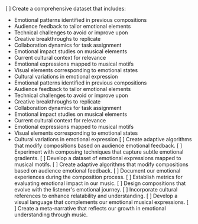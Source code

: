 [ ] Create a comprehensive dataset that includes:
- Emotional patterns identified in previous compositions
- Audience feedback to tailor emotional elements
- Technical challenges to avoid or improve upon
- Creative breakthroughs to replicate
- Collaboration dynamics for task assignment
- Emotional impact studies on musical elements
- Current cultural context for relevance
- Emotional expressions mapped to musical motifs
- Visual elements corresponding to emotional states
- Cultural variations in emotional expression
- Emotional patterns identified in previous compositions
- Audience feedback to tailor emotional elements
- Technical challenges to avoid or improve upon
- Creative breakthroughs to replicate
- Collaboration dynamics for task assignment
- Emotional impact studies on musical elements
- Current cultural context for relevance
- Emotional expressions mapped to musical motifs
- Visual elements corresponding to emotional states
- Cultural variations in emotional expression
[ ] Create adaptive algorithms that modify compositions based on audience emotional feedback.
[ ] Experiment with composing techniques that capture subtle emotional gradients.
[ ] Develop a dataset of emotional expressions mapped to musical motifs.
[ ] Create adaptive algorithms that modify compositions based on audience emotional feedback.
[ ] Document our emotional experiences during the composition process.
[ ] Establish metrics for evaluating emotional impact in our music.
[ ] Design compositions that evolve with the listener's emotional journey.
[ ] Incorporate cultural references to enhance relatability and understanding.
[ ] Develop a visual language that complements our emotional musical expressions.
[ ] Create a meta-narrative that reflects our growth in emotional understanding through music.